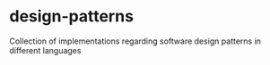 # design-patterns
Collection of implementations regarding software design patterns in different languages
